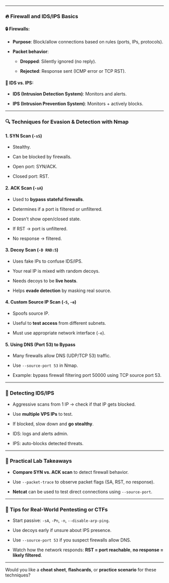 

---

### 🔥 **Firewall and IDS/IPS Basics**

#### 🔒 Firewalls:

- **Purpose**: Block/allow connections based on rules (ports, IPs, protocols).
    
- **Packet behavior**:
    
    - **Dropped**: Silently ignored (no reply).
        
    - **Rejected**: Response sent (ICMP error or TCP RST).
        

#### 🧠 IDS vs. IPS:

- **IDS (Intrusion Detection System)**: Monitors and alerts.
    
- **IPS (Intrusion Prevention System)**: Monitors + actively blocks.
    

---

### 🔍 **Techniques for Evasion & Detection with Nmap**

#### 1. **SYN Scan** (`-sS`)

- Stealthy.
    
- Can be blocked by firewalls.
    
- Open port: SYN/ACK.
    
- Closed port: RST.
    

#### 2. **ACK Scan** (`-sA`)

- Used to **bypass stateful firewalls**.
    
- Determines if a port is filtered or unfiltered.
    
- Doesn’t show open/closed state.
    
- If RST → port is unfiltered.
    
- No response → filtered.
    

#### 3. **Decoy Scan** (`-D RND:5`)

- Uses fake IPs to confuse IDS/IPS.
    
- Your real IP is mixed with random decoys.
    
- Needs decoys to be **live hosts**.
    
- Helps **evade detection** by masking real source.
    

#### 4. **Custom Source IP Scan** (`-S`, `-e`)

- Spoofs source IP.
    
- Useful to **test access** from different subnets.
    
- Must use appropriate network interface (`-e`).
    

#### 5. **Using DNS (Port 53) to Bypass**

- Many firewalls allow DNS (UDP/TCP 53) traffic.
    
- Use `--source-port 53` in Nmap.
    
- Example: bypass firewall filtering port 50000 using TCP source port 53.
    

---

### 🔬 **Detecting IDS/IPS**

- Aggressive scans from 1 IP → check if that IP gets blocked.
    
- Use **multiple VPS IPs** to test.
    
- If blocked, slow down and **go stealthy**.
    
- IDS: logs and alerts admin.
    
- IPS: auto-blocks detected threats.
    

---

### 🧪 **Practical Lab Takeaways**

- **Compare SYN vs. ACK scan** to detect firewall behavior.
    
- Use `--packet-trace` to observe packet flags (SA, RST, no response).
    
- **Netcat** can be used to test direct connections using `--source-port`.
    

---

### 🧠 Tips for Real-World Pentesting or CTFs

- Start passive: `-sA`, `-Pn`, `-n`, `--disable-arp-ping`.
    
- Use decoys early if unsure about IPS presence.
    
- Use `--source-port 53` if you suspect firewalls allow DNS.
    
- Watch how the network responds: **RST = port reachable**, **no response = likely filtered**.
    

---

Would you like a **cheat sheet**, **flashcards**, or **practice scenario** for these techniques?